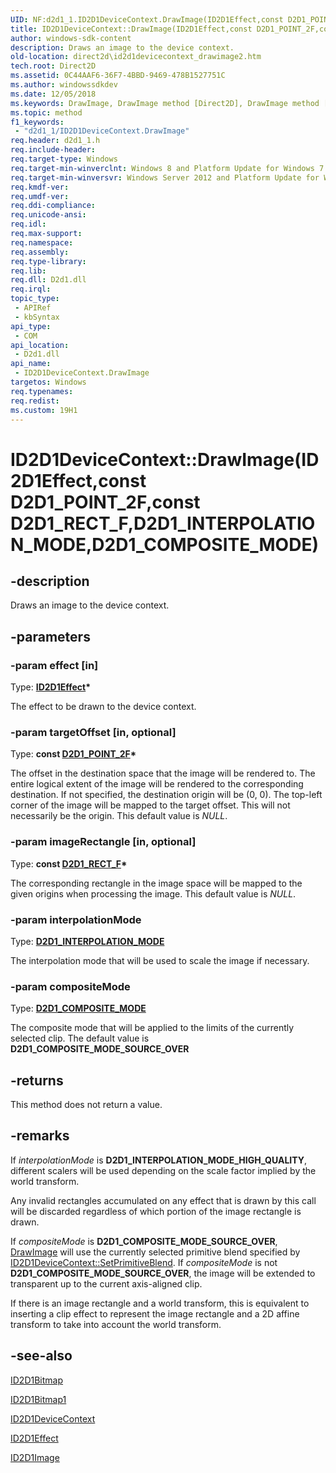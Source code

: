 ```yaml
---
UID: NF:d2d1_1.ID2D1DeviceContext.DrawImage(ID2D1Effect,const D2D1_POINT_2F,const D2D1_RECT_F,D2D1_INTERPOLATION_MODE,D2D1_COMPOSITE_MODE)
title: ID2D1DeviceContext::DrawImage(ID2D1Effect,const D2D1_POINT_2F,const D2D1_RECT_F,D2D1_INTERPOLATION_MODE,D2D1_COMPOSITE_MODE) (d2d1_1.h)
author: windows-sdk-content
description: Draws an image to the device context.
old-location: direct2d\id2d1devicecontext_drawimage2.htm
tech.root: Direct2D
ms.assetid: 0C44AAF6-36F7-4BBD-9469-478B1527751C
ms.author: windowssdkdev
ms.date: 12/05/2018
ms.keywords: DrawImage, DrawImage method [Direct2D], DrawImage method [Direct2D],ID2D1DeviceContext interface, ID2D1DeviceContext interface [Direct2D],DrawImage method, ID2D1DeviceContext.DrawImage, ID2D1DeviceContext.DrawImage(ID2D1Effect,const D2D1_POINT_2F,const D2D1_RECT_F,D2D1_INTERPOLATION_MODE,D2D1_COMPOSITE_MODE), ID2D1DeviceContext::DrawImage, ID2D1DeviceContext::DrawImage(ID2D1Effect,const D2D1_POINT_2F,const D2D1_RECT_F,D2D1_INTERPOLATION_MODE,D2D1_COMPOSITE_MODE), d2d1_1/ID2D1DeviceContext::DrawImage, direct2d.id2d1devicecontext_drawimage2
ms.topic: method
f1_keywords: 
 - "d2d1_1/ID2D1DeviceContext.DrawImage"
req.header: d2d1_1.h
req.include-header: 
req.target-type: Windows
req.target-min-winverclnt: Windows 8 and Platform Update for Windows 7 [desktop apps \| UWP apps]
req.target-min-winversvr: Windows Server 2012 and Platform Update for Windows Server 2008 R2 [desktop apps \| UWP apps]
req.kmdf-ver: 
req.umdf-ver: 
req.ddi-compliance: 
req.unicode-ansi: 
req.idl: 
req.max-support: 
req.namespace: 
req.assembly: 
req.type-library: 
req.lib: 
req.dll: D2d1.dll
req.irql: 
topic_type:
 - APIRef
 - kbSyntax
api_type:
 - COM
api_location:
 - D2d1.dll
api_name:
 - ID2D1DeviceContext.DrawImage
targetos: Windows
req.typenames: 
req.redist: 
ms.custom: 19H1
---
```


# ID2D1DeviceContext::DrawImage(ID2D1Effect,const D2D1_POINT_2F,const D2D1_RECT_F,D2D1_INTERPOLATION_MODE,D2D1_COMPOSITE_MODE)


## -description


Draws an image to the device context.


## -parameters




### -param effect [in]

Type: <b><a href="https://docs.microsoft.com/windows/desktop/api/d2d1_1/nn-d2d1_1-id2d1effect">ID2D1Effect</a>*</b>

The effect to be drawn to the device context.


### -param targetOffset [in, optional]

Type: <b>const <a href="https://docs.microsoft.com/windows/desktop/Direct2D/d2d1-point-2f">D2D1_POINT_2F</a>*</b>

The  offset in the destination space that the image will be rendered to. The entire logical extent of the image will be rendered to the corresponding destination. If not specified, the destination origin will be (0, 0). The top-left corner of the image will be mapped to the target offset. This will not necessarily be the origin. This default value is <i>NULL</i>.


### -param imageRectangle [in, optional]

Type: <b>const <a href="https://docs.microsoft.com/windows/desktop/Direct2D/d2d1-rect-f">D2D1_RECT_F</a>*</b>

The corresponding rectangle in the image space will be mapped to the given origins when processing the image. This default value is <i>NULL</i>.


### -param interpolationMode

Type: <b><a href="https://docs.microsoft.com/windows/desktop/api/d2d1_1/ne-d2d1_1-d2d1_interpolation_mode">D2D1_INTERPOLATION_MODE</a></b>

The interpolation mode that will be used to scale the image if necessary.


### -param compositeMode

Type: <b><a href="https://docs.microsoft.com/windows/desktop/api/d2d1_1/ne-d2d1_1-d2d1_composite_mode">D2D1_COMPOSITE_MODE</a></b>

The composite mode that will be applied to the limits of the currently selected clip. The default value is <b>D2D1_COMPOSITE_MODE_SOURCE_OVER</b>


## -returns



This method does not return a value.




## -remarks



If <i>interpolationMode</i> is <b>D2D1_INTERPOLATION_MODE_HIGH_QUALITY</b>, different scalers will be used depending on the scale factor implied by the world transform.

Any invalid rectangles accumulated on any effect that is drawn by this call will be discarded regardless of which portion of the image rectangle is drawn.

If <i>compositeMode</i> is <b>D2D1_COMPOSITE_MODE_SOURCE_OVER</b>, <a href="https://docs.microsoft.com/windows/desktop/api/d2d1_1/nf-d2d1_1-id2d1devicecontext-drawimage(id2d1effect_constd2d1_point_2f_constd2d1_rect_f_d2d1_interpolation_mode_d2d1_composite_mode)">DrawImage</a> will use the currently selected primitive blend specified by <a href="https://docs.microsoft.com/windows/desktop/api/d2d1_1/nf-d2d1_1-id2d1devicecontext-setprimitiveblend">ID2D1DeviceContext::SetPrimitiveBlend</a>. If <i>compositeMode</i> is not <b>D2D1_COMPOSITE_MODE_SOURCE_OVER</b>, the image will be extended to transparent up to the current axis-aligned clip.

If there is an image rectangle and a world transform, this is equivalent to inserting a clip effect to represent the image rectangle and a 2D affine transform to take into account the world transform.




## -see-also




<a href="https://docs.microsoft.com/windows/desktop/api/d2d1/nn-d2d1-id2d1bitmap">ID2D1Bitmap</a>



<a href="https://docs.microsoft.com/windows/desktop/api/d2d1_1/nn-d2d1_1-id2d1bitmap1">ID2D1Bitmap1</a>



<a href="https://docs.microsoft.com/windows/desktop/api/d2d1_1/nn-d2d1_1-id2d1devicecontext">ID2D1DeviceContext</a>



<a href="https://docs.microsoft.com/windows/desktop/api/d2d1_1/nn-d2d1_1-id2d1effect">ID2D1Effect</a>



<a href="https://docs.microsoft.com/windows/desktop/api/d2d1/nn-d2d1-id2d1image">ID2D1Image</a>
 

 

